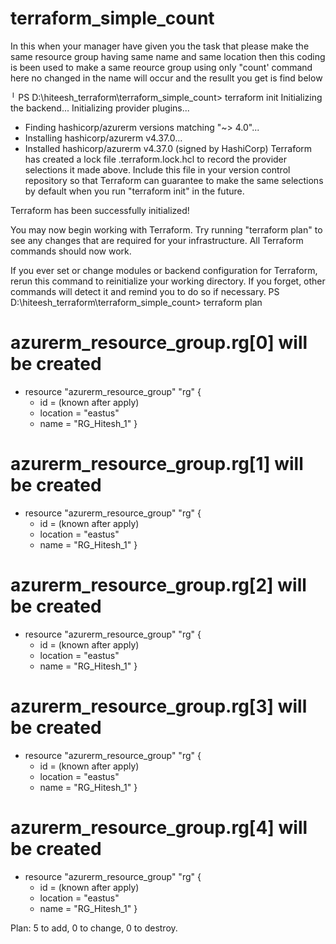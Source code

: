 # terraform_simple_count

In this when your manager have given you the task that please make the same resource group having same name and same location then this coding is been used to make a same reource group using only "count' command here no changed in the name will occur and the resullt you get is find below 

╵
PS D:\hiteesh_terraform\terraform_simple_count> terraform init
Initializing the backend...
Initializing provider plugins...
- Finding hashicorp/azurerm versions matching "~> 4.0"...
- Installing hashicorp/azurerm v4.37.0...
- Installed hashicorp/azurerm v4.37.0 (signed by HashiCorp)
Terraform has created a lock file .terraform.lock.hcl to record the provider
selections it made above. Include this file in your version control repository
so that Terraform can guarantee to make the same selections by default when
you run "terraform init" in the future.

Terraform has been successfully initialized!

You may now begin working with Terraform. Try running "terraform plan" to see
any changes that are required for your infrastructure. All Terraform commands
should now work.

If you ever set or change modules or backend configuration for Terraform,
rerun this command to reinitialize your working directory. If you forget, other
commands will detect it and remind you to do so if necessary.
PS D:\hiteesh_terraform\terraform_simple_count> terraform plan 


  # azurerm_resource_group.rg[0] will be created
  + resource "azurerm_resource_group" "rg" {    
      + id       = (known after apply)
      + location = "eastus"
      + name     = "RG_Hitesh_1"
    }

  # azurerm_resource_group.rg[1] will be created
  + resource "azurerm_resource_group" "rg" {    
      + id       = (known after apply)
      + location = "eastus"
      + name     = "RG_Hitesh_1"
    }

  # azurerm_resource_group.rg[2] will be created
  + resource "azurerm_resource_group" "rg" {    
      + id       = (known after apply)
      + location = "eastus"
      + name     = "RG_Hitesh_1"
    }

  # azurerm_resource_group.rg[3] will be created
  + resource "azurerm_resource_group" "rg" {
      + id       = (known after apply)
      + location = "eastus"
      + name     = "RG_Hitesh_1"
    }

  # azurerm_resource_group.rg[4] will be created
  + resource "azurerm_resource_group" "rg" {
      + id       = (known after apply)
      + location = "eastus"
      + name     = "RG_Hitesh_1"
    }

Plan: 5 to add, 0 to change, 0 to destroy.
